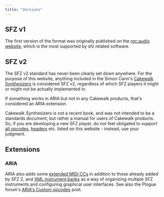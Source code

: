 ```yaml
---
title: "Versions"
---
```

## SFZ v1

The first version of the format was originally published on the [rgc:audio website],
which is the most supported by sfz related software.

## SFZ v2

The SFZ v2 standard has never been clearly set down anywhere.
For the purpose of this website, anything included in the Simon Cann's
[Cakewalk Synthesizers] is considered SFZ v2, regardless of which SFZ players
it might or might not be actually implemented in.

If something works in ARIA but not in any Cakewalk products,
that's considered an ARIA extension.

Cakewalk Synthesizers is not a recent book, and was not intended
to be a standards document, but rather a manual for users of Cakewalk products.
So, if you are developing a new SFZ player, do not feel obligated to support
[all opcodes], [headers] etc. listed on this website - instead, use your judgment.

## Extensions

### ARIA

ARIA also adds some [extended MIDI CCs] in addition to those already added
by SFZ 2, and [XML instrument banks] as a way of organizing multiple
SFZ instruments and configuring graphical user interfaces.
See also the Plogue forum's [ARIA's Custom opcodes] post.


[rgc:audio website]:       https://web.archive.org/web/20071020023100/http://www.rgcaudio.com/sfzformat.htm
[Cakewalk Synthesizers]:   https://noisesculpture.com/cakewalk-synthesizers/
[all opcodes]:             opcodes/index.md
[headers]:                 headers/index.md
[extended MIDI CCs]:       extensions/midi_ccs.md
[XML instrument banks]:    extensions/aria/xml_instrument_bank.md
[ARIA's Custom opcodes]:   https://www.plogue.com/plgfrms/viewtopic.php?f=14&t=4389&sid=1499dd5d481dc9c02a51c57da3b11364
